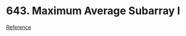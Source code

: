 # 643. Maximum Average Subarray I
[Reference](https://leetcode.com/problems/maximum-average-subarray-i/)

